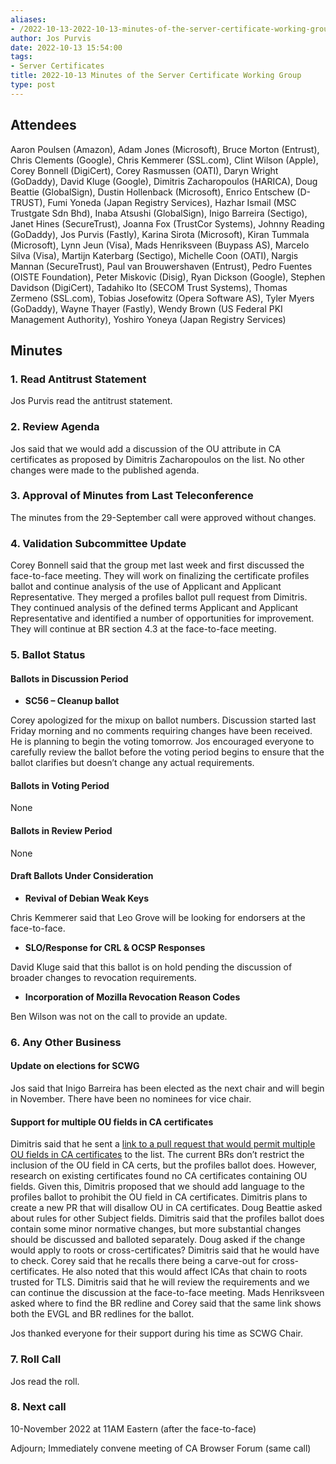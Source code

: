 ```yaml
---
aliases:
- /2022-10-13-2022-10-13-minutes-of-the-server-certificate-working-group/
author: Jos Purvis
date: 2022-10-13 15:54:00
tags:
- Server Certificates
title: 2022-10-13 Minutes of the Server Certificate Working Group
type: post
---
```


## Attendees 

Aaron Poulsen (Amazon), Adam Jones (Microsoft), Bruce Morton (Entrust), Chris Clements (Google), Chris Kemmerer (SSL.com), Clint Wilson (Apple), Corey Bonnell (DigiCert), Corey Rasmussen (OATI), Daryn Wright (GoDaddy), David Kluge (Google), Dimitris Zacharopoulos (HARICA), Doug Beattie (GlobalSign), Dustin Hollenback (Microsoft), Enrico Entschew (D-TRUST), Fumi Yoneda (Japan Registry Services), Hazhar Ismail (MSC Trustgate Sdn Bhd), Inaba Atsushi (GlobalSign), Inigo Barreira (Sectigo), Janet Hines (SecureTrust), Joanna Fox (TrustCor Systems), Johnny Reading (GoDaddy), Jos Purvis (Fastly), Karina Sirota (Microsoft), Kiran Tummala (Microsoft), Lynn Jeun (Visa), Mads Henriksveen (Buypass AS), Marcelo Silva (Visa), Martijn Katerbarg (Sectigo), Michelle Coon (OATI), Nargis Mannan (SecureTrust), Paul van Brouwershaven (Entrust), Pedro Fuentes (OISTE Foundation), Peter Miskovic (Disig), Ryan Dickson (Google), Stephen Davidson (DigiCert), Tadahiko Ito (SECOM Trust Systems), Thomas Zermeno (SSL.com), Tobias Josefowitz (Opera Software AS), Tyler Myers (GoDaddy), Wayne Thayer (Fastly), Wendy Brown (US Federal PKI Management Authority), Yoshiro Yoneya (Japan Registry Services)

## Minutes 

### 1. Read Antitrust Statement 

Jos Purvis read the antitrust statement.

### 2. Review Agenda 

Jos said that we would add a discussion of the OU attribute in CA certificates as proposed by Dimitris Zacharopoulos on the list. No other changes were made to the published agenda.

### 3. Approval of Minutes from Last Teleconference 

The minutes from the 29-September call were approved without changes.

### 4. Validation Subcommittee Update 

Corey Bonnell said that the group met last week and first discussed the face-to-face meeting. They will work on finalizing the certificate profiles ballot and continue analysis of the use of Applicant and Applicant Representative. They merged a profiles ballot pull request from Dimitris. They continued analysis of the defined terms Applicant and Applicant Representative and identified a number of opportunities for improvement. They will continue at BR section 4.3 at the face-to-face meeting.

### 5. Ballot Status 

#### Ballots in Discussion Period 

- **SC56 – Cleanup ballot**

Corey apologized for the mixup on ballot numbers. Discussion started last Friday morning and no comments requiring changes have been received. He is planning to begin the voting tomorrow.
Jos encouraged everyone to carefully review the ballot before the voting period begins to ensure that the ballot clarifies but doesn’t change any actual requirements.

#### Ballots in Voting Period 

None

#### Ballots in Review Period 

None

#### Draft Ballots Under Consideration 

- **Revival of Debian Weak Keys**

Chris Kemmerer said that Leo Grove will be looking for endorsers at the face-to-face.

- **SLO/Response for CRL & OCSP Responses**

David Kluge said that this ballot is on hold pending the discussion of broader changes to revocation requirements.

- **Incorporation of Mozilla Revocation Reason Codes**

Ben Wilson was not on the call to provide an update.

### 6. Any Other Business 

#### Update on elections for SCWG 

Jos said that Inigo Barreira has been elected as the next chair and will begin in November. There have been no nominees for vice chair.

#### Support for multiple OU fields in CA certificates 

Dimitris said that he sent a [link to a pull request that would permit multiple OU fields in CA certificates](https://github.com/cabforum/servercert/pull/394) to the list. The current BRs don’t restrict the inclusion of the OU field in CA certs, but the profiles ballot does. However, research on existing certificates found no CA certificates containing OU fields. Given this, Dimitris proposed that we should add language to the profiles ballot to prohibit the OU field in CA certificates. Dimitris plans to create a new PR that will disallow OU in CA certificates.
Doug Beattie asked about rules for other Subject fields.
Dimitris said that the profiles ballot does contain some minor normative changes, but more substantial changes should be discussed and balloted separately.
Doug asked if the change would apply to roots or cross-certificates?
Dimitris said that he would have to check.
Corey said that he recalls there being a carve-out for cross-certificates. He also noted that this would affect ICAs that chain to roots trusted for TLS.
Dimitris said that he will review the requirements and we can continue the discussion at the face-to-face meeting.
Mads Henriksveen asked where to find the BR redline and Corey said that the same link shows both the EVGL and BR redlines for the ballot.

Jos thanked everyone for their support during his time as SCWG Chair.

### 7. Roll Call 

Jos read the roll.

### 8. Next call 

10-November 2022 at 11AM Eastern (after the face-to-face)

Adjourn; Immediately convene meeting of CA Browser Forum (same call)